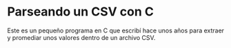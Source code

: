 # Parseando un CSV con C

Este es un pequeño programa en C que escribí hace unos años para extraer y promediar unos valores dentro de un archivo CSV.